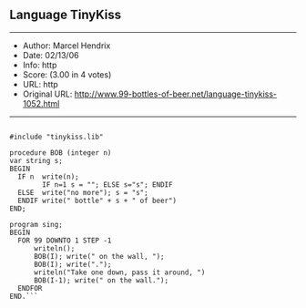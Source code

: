 
## Language TinyKiss ##
---
- Author: Marcel Hendrix
- Date: 02/13/06
- Info: http
- Score:  (3.00 in 4 votes)
- URL: http
- Original URL: http://www.99-bottles-of-beer.net/language-tinykiss-1052.html
---

```{ TinyKiss version of 99 Bottles of beer }

#include "tinykiss.lib"

procedure BOB (integer n) 
var string s;
BEGIN
  IF n  write(n); 
        IF n=1 s = ""; ELSE s="s"; ENDIF
  ELSE  write("no more"); s = "s";
  ENDIF write(" bottle" + s + " of beer")
END;

program sing;
BEGIN
  FOR 99 DOWNTO 1 STEP -1
      writeln(); 
      BOB(I); write(" on the wall, "); 
      BOB(I); write(".");
      writeln("Take one down, pass it around, ") 
      BOB(I-1); write(" on the wall.");
  ENDFOR   
END.```